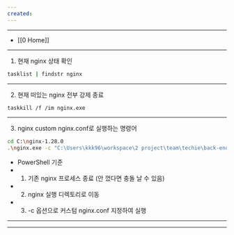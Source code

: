 ```yaml
---
created:
---
```

---
- [[0 Home]]
---

1. 현재 nginx 상태 확인
```bash
tasklist | findstr nginx
```

---

2. 현재 떠있는 nginx 전부 강제 종료
```bash
taskkill /f /im nginx.exe
```

---

3. nginx custom nginx.conf로 실행하는 명령어
```bash
cd C:\nginx-1.28.0
.\nginx.exe -c "C:\Users\kkk96\workspace\2 project\team\techie\back-end\nginx\nginx.conf"
```
- PowerShell 기준
- 1. 기존 nginx 프로세스 종료 (안 껐다면 충돌 날 수 있음)
- 2. nginx 실행 디렉토리로 이동
- 3. -c 옵션으로 커스텀 nginx.conf 지정하여 실행

---

---